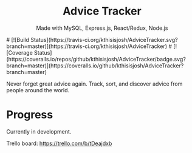 <h1 align="center">
Advice Tracker
</h1>
<p align="center">
Made with MySQL, Express.js, React/Redux, Node.js
</p>
# [![Build Status](https://travis-ci.org/kthisisjosh/AdviceTracker.svg?branch=master)](https://travis-ci.org/kthisisjosh/AdviceTracker)
# [![Coverage Status](https://coveralls.io/repos/github/kthisisjosh/AdviceTracker/badge.svg?branch=master)](https://coveralls.io/github/kthisisjosh/AdviceTracker?branch=master)

Never forget great advice again. Track, sort, and discover advice from people around the world.

# Progress

Currently in development.

Trello board:
https://trello.com/b/tDeajdxb